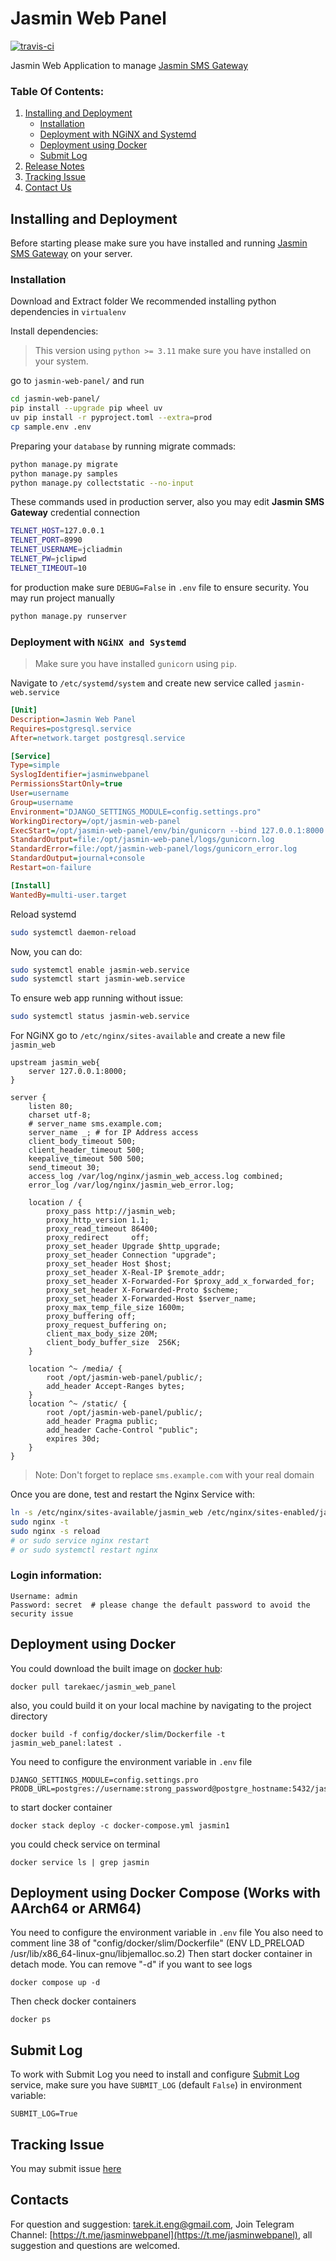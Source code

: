 # Jasmin Web Panel

<p>
	<a href="https://travis-ci.org/101t/jasmin-web-panel"><img src="https://travis-ci.org/101t/jasmin-web-panel.svg?branch=master" alt="travis-ci"></a>
</p>

Jasmin Web Application to manage [Jasmin SMS Gateway](https://github.com/jookies/jasmin)

### Table Of Contents:

1. [Installing and Deployment](#installing-and-deployment)
    - [Installation](#installation)
    - [Deployment with NGiNX and Systemd](#deployment-with-nginx-and-systemd)
    - [Deployment using Docker](#deployment-using-docker)
    - [Submit Log](#submit-log)
2. [Release Notes](#release-notes)
3. [Tracking Issue](#tracking-issue)
4. [Contact Us](#contacts)

## Installing and Deployment

Before starting please make sure you have installed and running [Jasmin SMS Gateway](http://docs.jasminsms.com/en/latest/installation/index.html) on your server.

### Installation

Download and Extract folder We recommended installing python dependencies in `virtualenv`

Install dependencies:

> This version using `python >= 3.11` make sure you have installed on your system.

go to `jasmin-web-panel/` and run

```sh
cd jasmin-web-panel/
pip install --upgrade pip wheel uv
uv pip install -r pyproject.toml --extra=prod
cp sample.env .env
```

Preparing your `database` by running migrate commads:

```sh
python manage.py migrate
python manage.py samples
python manage.py collectstatic --no-input
```

These commands used in production server, also you may edit **Jasmin SMS Gateway** credential connection

```sh
TELNET_HOST=127.0.0.1
TELNET_PORT=8990
TELNET_USERNAME=jcliadmin
TELNET_PW=jclipwd
TELNET_TIMEOUT=10
```

for production make sure `DEBUG=False` in `.env` file to ensure security.
You may run project manually

```sh
python manage.py runserver
```

### Deployment with `NGiNX and Systemd`

> Make sure you have installed `gunicorn` using `pip`.

Navigate to `/etc/systemd/system` and create new service called `jasmin-web.service`

```ini
[Unit]
Description=Jasmin Web Panel
Requires=postgresql.service
After=network.target postgresql.service

[Service]
Type=simple
SyslogIdentifier=jasminwebpanel
PermissionsStartOnly=true
User=username
Group=username
Environment="DJANGO_SETTINGS_MODULE=config.settings.pro"
WorkingDirectory=/opt/jasmin-web-panel
ExecStart=/opt/jasmin-web-panel/env/bin/gunicorn --bind 127.0.0.1:8000 config.wsgi -w 3 --timeout=120 --log-level=info
StandardOutput=file:/opt/jasmin-web-panel/logs/gunicorn.log
StandardError=file:/opt/jasmin-web-panel/logs/gunicorn_error.log
StandardOutput=journal+console
Restart=on-failure

[Install]
WantedBy=multi-user.target
```

Reload systemd

```sh
sudo systemctl daemon-reload
```

Now, you can do:

```sh
sudo systemctl enable jasmin-web.service
sudo systemctl start jasmin-web.service
```

To ensure web app running without issue:

```sh
sudo systemctl status jasmin-web.service
```

For NGiNX go to `/etc/nginx/sites-available` and create a new file `jasmin_web`

```nginx
upstream jasmin_web{
    server 127.0.0.1:8000;
}

server {
    listen 80;
    charset utf-8;
    # server_name sms.example.com;
    server_name _; # for IP Address access
    client_body_timeout 500;
    client_header_timeout 500;
    keepalive_timeout 500 500;
    send_timeout 30;
    access_log /var/log/nginx/jasmin_web_access.log combined;
    error_log /var/log/nginx/jasmin_web_error.log;

    location / {
        proxy_pass http://jasmin_web;
        proxy_http_version 1.1;
        proxy_read_timeout 86400;
        proxy_redirect     off;
        proxy_set_header Upgrade $http_upgrade;
        proxy_set_header Connection "upgrade";
        proxy_set_header Host $host;
        proxy_set_header X-Real-IP $remote_addr;
        proxy_set_header X-Forwarded-For $proxy_add_x_forwarded_for;
        proxy_set_header X-Forwarded-Proto $scheme;
        proxy_set_header X-Forwarded-Host $server_name;
        proxy_max_temp_file_size 1600m;
        proxy_buffering off;
        proxy_request_buffering on;
        client_max_body_size 20M;
        client_body_buffer_size  256K;
    }

    location ^~ /media/ {
        root /opt/jasmin-web-panel/public/;
        add_header Accept-Ranges bytes;
    }
    location ^~ /static/ {
        root /opt/jasmin-web-panel/public/;
        add_header Pragma public;
        add_header Cache-Control "public";
        expires 30d;
    }
}
```

> Note: Don't forget to replace `sms.example.com` with your real domain

Once you are done, test and restart the Nginx Service with:

```sh
ln -s /etc/nginx/sites-available/jasmin_web /etc/nginx/sites-enabled/jasmin_web
sudo nginx -t
sudo nginx -s reload
# or sudo service nginx restart
# or sudo systemctl restart nginx
```

### Login information:

```shell
Username: admin
Password: secret  # please change the default password to avoid the security issue
```

## Deployment using Docker

You could download the built image on [docker hub](https://hub.docker.com/u/tarekaec):

```shell
docker pull tarekaec/jasmin_web_panel
```

also, you could build it on your local machine by navigating to the project directory

```shell
docker build -f config/docker/slim/Dockerfile -t jasmin_web_panel:latest .
```

You need to configure the environment variable in `.env` file

```shell
DJANGO_SETTINGS_MODULE=config.settings.pro
PRODB_URL=postgres://username:strong_password@postgre_hostname:5432/jasmin_web_db
```

to start docker container

```shell
docker stack deploy -c docker-compose.yml jasmin1
```

you could check service on terminal

```shell
docker service ls | grep jasmin
```

## Deployment using Docker Compose (Works with AArch64 or ARM64)

You need to configure the environment variable in `.env` file
You also need to comment line 38 of "config/docker/slim/Dockerfile" (ENV LD_PRELOAD /usr/lib/x86_64-linux-gnu/libjemalloc.so.2) 
Then start docker container in detach mode. You can remove "-d" if you want to see logs
```
docker compose up -d
```

Then check docker containers
```
docker ps
```

## Submit Log

To work with Submit Log you need to install and configure [Submit Log](https://github.com/101t/jasmin-submit-logs) service, make sure you have `SUBMIT_LOG` (default `False`) in environment variable:

```shell
SUBMIT_LOG=True
```

## Tracking Issue

You may submit issue [here](https://github.com/101t/jasmin-web-panel/issues)

## Contacts

For question and suggestion: [tarek.it.eng@gmail.com](mailto:tarek.it.eng@gmail.com), Join Telegram Channel: [https://t.me/jasminwebpanel](https://t.me/jasminwebpanel), all suggestion and questions are welcomed.
